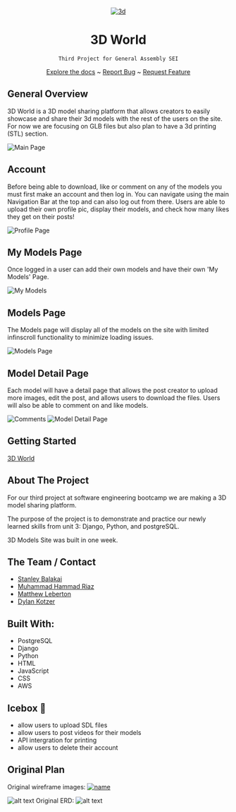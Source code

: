 <br />
<div align="center">
  <a href="https://github.com/DKotzer/3d-models-site">

![3d](https://user-images.githubusercontent.com/34380246/161459562-8f24140a-1ddb-49df-ab03-b62be923950c.png)
</a>

<h1 align="center">3D World</h1>

    Third Project for General Assembly SEI

<a href="https://github.com/DKotzer/3d-models-site">Explore the docs</a>
~
<a href="https://github.com/DKotzer/3d-models-site/issues">Report Bug</a>
~
<a href="https://github.com/DKotzer/3d-models-site/issues">Request Feature</a>

</div>

## General Overview

3D World is a 3D model sharing platform that allows creators to easily showcase and share their 3d models with the rest of the users on the site.
For now we are focusing on GLB files but also plan to have a 3d printing (STL) section.

![Main Page](https://i.imgur.com/qc64mRe.png)

## Account

Before being able to download, like or comment on any of the models you must first make an account and then log in. You can navigate using the main Navigation Bar at the top and can also log out from there. Users are able to upload their own profile pic, display their models, and check how many likes they get on their posts!

![Profile Page](https://i.imgur.com/uhUj9z5.png)

## My Models Page

Once logged in a user can add their own models and have their own 'My Models' Page.

![My Models](https://i.imgur.com/HpiigSh.png)

## Models Page

The Models page will display all of the models on the site with limited infinscroll functionality to minimize loading issues.

![Models Page](https://i.imgur.com/OFw8s4s.png)

## Model Detail Page

Each model will have a detail page that allows the post creator to upload more images, edit the post, and allows users to download the files. Users will also be able to comment on and like models.

![Comments](https://i.imgur.com/rNK4jVr.png)
![Model Detail Page](https://i.imgur.com/TgbSDff.png)

## Getting Started

[3D World](https://the3dmodelssite.herokuapp.com/)

## About The Project

For our third project at software engineering bootcamp we are making a 3D model sharing platform.

The purpose of the project is to demonstrate and practice our newly learned skills from unit 3: Django, Python, and postgreSQL.

3D Models Site was built in one week.

## The Team / Contact

- [Stanley Balakai](https://github.com/stanley-balakai)
- [Muhammad Hammad Riaz](https://www.linkedin.com/in/muhammad-hammad-riaz/)
- [Matthew Leberton](https://www.linkedin.com/in/matthewlebreton/)
- [Dylan Kotzer](https://www.linkedin.com/in/dylan-kotzer-3a5421190/)

## Built With:

- PostgreSQL
- Django
- Python
- HTML
- JavaScript
- CSS
- AWS

## Icebox :icecream:

- allow users to upload SDL files
- allow users to post videos for their models
- API intergration for printing
- allow users to delete their account

## Original Plan

Original wireframe images:
[![name](https://i.imgur.com/bZNXvZF.png)](https://i.imgur.com/bZNXvZF.png)

![alt text](https://i.imgur.com/9XyRYu1.png)
Original ERD:
![alt text](https://i.imgur.com/PuZmpTC.png)
